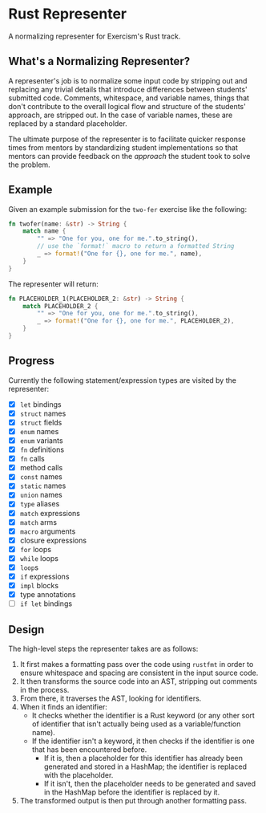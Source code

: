 # Rust Representer 

A normalizing representer for Exercism's Rust track.

## What's a Normalizing Representer?

A representer's job is to normalize some input code by stripping out and replacing any trivial details that introduce differences between students' submitted code. Comments, whitespace, and variable names, things that don't contribute to the overall logical flow and structure of the students' approach, are stripped out. In the case of variable names, these are replaced by a standard placeholder.

The ultimate purpose of the representer is to facilitate quicker response times from mentors by standardizing student implementations so that mentors can provide feedback on the _approach_ the student took to solve the problem.

## Example

Given an example submission for the `two-fer` exercise like the following:

```rust
fn twofer(name: &str) -> String {
    match name {
        "" => "One for you, one for me.".to_string(),
        // use the `format!` macro to return a formatted String
        _ => format!("One for {}, one for me.", name),
    }
}
```

The representer will return:

```rust
fn PLACEHOLDER_1(PLACEHOLDER_2: &str) -> String {
    match PLACEHOLDER_2 {
        "" => "One for you, one for me.".to_string(),
        _ => format!("One for {}, one for me.", PLACEHOLDER_2),
    }
}
```

## Progress

Currently the following statement/expression types are visited by the representer:

- [x] `let` bindings
- [x] `struct` names 
- [x] `struct` fields
- [x] `enum` names
- [x] `enum` variants
- [x] `fn` definitions
- [x] `fn` calls
- [x] method calls
- [x] `const` names 
- [x] `static` names
- [x] `union` names
- [x] `type` aliases
- [x] `match` expressions
- [x] `match` arms
- [x] `macro` arguments
- [x] closure expressions
- [x] `for` loops
- [x] `while` loops
- [x] `loop`s
- [x] `if` expressions
- [x] `impl` blocks
- [x] type annotations
- [ ] `if let` bindings

## Design

The high-level steps the representer takes are as follows:

1. It first makes a formatting pass over the code using `rustfmt` in order to ensure whitespace and spacing are consistent in the input source code.
2. It then transforms the source code into an AST, stripping out comments in the process. 
3. From there, it traverses the AST, looking for identifiers.
4. When it finds an identifier:
    - It checks whether the identifier is a Rust keyword (or any other sort of identifier that isn't actually being used as a variable/function name).
    - If the identifier isn't a keyword, it then checks if the identifier is one that has been encountered before.
        - If it is, then a placeholder for this identifier has already been generated and stored in a HashMap; the identifier is replaced with the placeholder.
        - If it isn't, then the placeholder needs to be generated and saved in the HashMap before the identifier is replaced by it.
5. The transformed output is then put through another formatting pass. 
